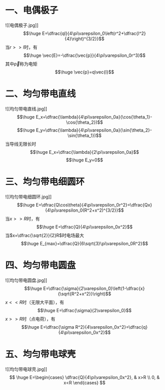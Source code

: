 $$
\newcommand{\oiint}{{\rlap { \mspace{1mu} \boldsymbol{\bigcirc}}{ \rlap {\int}{\;\int}}}}
\newcommand{\d}{\text{d}}
$$
# 一、电偶极子
![[电偶极子.jpg]]
$$\huge E=\dfrac{ql}{4\pi\varepsilon_0\left(r^2+\dfrac{l^2}{4}\right)^{3/2}}$$
当$r>>l$时，有
$$\huge \vec{E}=-\dfrac{\vec{p}}{4\pi\varepsilon_0r^3}$$
其中$\vec{p}$称为电矩
$$\huge \vec{p}=q\vec{l}$$
# 二、均匀带电直线
![[均匀带电直线.jpg]]
$$\huge E_x=\dfrac{\lambda}{4\pi\varepsilon_0a}(\cos{\theta_1}-\cos{\theta_2})$$
$$\huge E_y=\dfrac{\lambda}{4\pi\varepsilon_0a}(\sin{\theta_2}-\sin{\theta_1})$$
当导线无限长时
$$\huge E_x=\dfrac{\lambda}{2\pi\varepsilon_0a}$$
$$\huge E_y=0$$
# 三、均匀带电细圆环
![[均匀带电细圆环.jpg]]
$$\huge E=\dfrac{Q\cos\theta}{4\pi\varepsilon_0r^2}=\dfrac{Qx}{4\pi\varepsilon_0(R^2+x^2)^{3/2}}$$
当$x>>R$时，有
$$\huge E=\dfrac{Q}{4\pi\varepsilon_0x^2}$$
当$x=\dfrac{\sqrt{2}}{2}R$时电场最大
$$\huge E_{max}=\dfrac{Q}{6\sqrt{3}\pi\varepsilon_0R^2}$$
# 四、均匀带电圆盘
![[均匀带电圆盘.jpg]]
$$\huge E=\dfrac{\sigma}{2\varepsilon_0}\left(1-\dfrac{x}{\sqrt{R^2+x^2}}\right)$$
$x<<R$时（无限大平面），有
$$\huge E=\dfrac{\sigma}{2\varepsilon_0}$$
$x>>R$时（点电荷），有
$$\huge E=\dfrac{\sigma R^2}{4\varepsilon_0x^2}=\dfrac{q}{4\pi\varepsilon_0x^2}$$
# 五、均匀带电球壳
![[均匀带电球壳.jpg]]
$$
\huge 
E=\begin{cases}
\dfrac{Q}{4\pi\varepsilon_0x^2}, & x>R \\
0, & x<R
\end{cases}
$$
